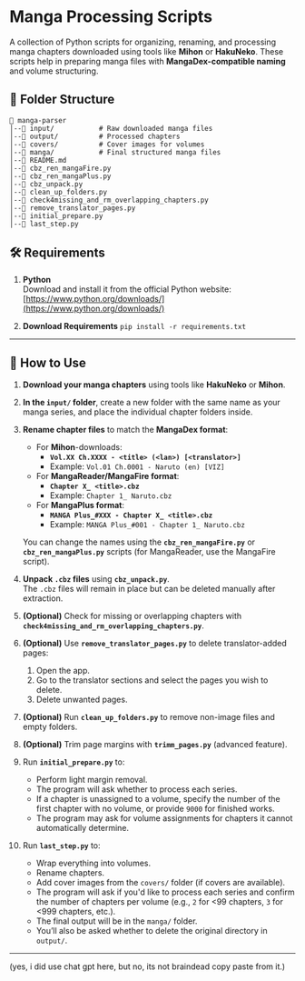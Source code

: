 # Manga Processing Scripts

A collection of Python scripts for organizing, renaming, and processing manga chapters downloaded using tools like **Mihon** or **HakuNeko**. These scripts help in preparing manga files with **MangaDex-compatible naming** and volume structuring.

## 📂 Folder Structure

```
📁 manga-parser
│--📁 input/           # Raw downloaded manga files
│--📁 output/          # Processed chapters
│--📁 covers/          # Cover images for volumes
│--📁 manga/           # Final structured manga files
│--📝 README.md
│--🐍 cbz_ren_mangaFire.py
│--🐍 cbz_ren_mangaPlus.py
│--🐍 cbz_unpack.py
│--🐍 clean_up_folders.py
│--🐍 check4missing_and_rm_overlapping_chapters.py
│--🐍 remove_translator_pages.py
│--🐍 initial_prepare.py
│--🐍 last_step.py
```
## 🛠 Requirements
1. **Python**  
	Download and install it from the official Python website:  
   [https://www.python.org/downloads/](https://www.python.org/downloads/)

2. **Download Requirements**
	```pip install -r requirements.txt```
	
---

## 🚀 How to Use

1. **Download your manga chapters** using tools like **HakuNeko** or **Mihon**.

2. **In the `input/` folder**, create a new folder with the same name as your manga series, and place the individual chapter folders inside.

3. **Rename chapter files** to match the **MangaDex format**:
    - For **Mihon**-downloads:
      - **`Vol.XX Ch.XXXX - <title> (<lan>) [<translator>]`**
      - Example: `Vol.01 Ch.0001 - Naruto (en) [VIZ]`
    - For **MangaReader/MangaFire format**:
      - **`Chapter X_ <title>.cbz`**
      - Example: `Chapter 1_ Naruto.cbz`
    - For **MangaPlus format**:
      - **`MANGA Plus_#XXX - Chapter X_ <title>.cbz`**
      - Example: `MANGA Plus_#001 - Chapter 1_ Naruto.cbz`

    You can change the names using the **`cbz_ren_mangaFire.py`** or **`cbz_ren_mangaPlus.py`** scripts (for MangaReader, use the MangaFire script).

4. **Unpack `.cbz` files** using **`cbz_unpack.py`**.  
    The `.cbz` files will remain in place but can be deleted manually after extraction.

5. **(Optional)** Check for missing or overlapping chapters with **`check4missing_and_rm_overlapping_chapters.py`**.

6. **(Optional)** Use **`remove_translator_pages.py`** to delete translator-added pages:
    1. Open the app.
    2. Go to the translator sections and select the pages you wish to delete.
    3. Delete unwanted pages.

7. **(Optional)** Run **`clean_up_folders.py`** to remove non-image files and empty folders.

8. **(Optional)** Trim page margins with **`trimm_pages.py`** (advanced feature).

9. Run **`initial_prepare.py`** to:
    - Perform light margin removal.
    - The program will ask whether to process each series.
    - If a chapter is unassigned to a volume, specify the number of the first chapter with no volume, or provide `9000` for finished works.
    - The program may ask for volume assignments for chapters it cannot automatically determine.

10. Run **`last_step.py`** to:
    - Wrap everything into volumes.
    - Rename chapters.
    - Add cover images from the `covers/` folder (if covers are available).
    - The program will ask if you'd like to process each series and confirm the number of chapters per volume (e.g., `2` for <99 chapters, `3` for <999 chapters, etc.).
    - The final output will be in the `manga/` folder.
    - You’ll also be asked whether to delete the original directory in `output/`.

---

(yes, i did use chat gpt here, but no, its not braindead copy paste from it.)



